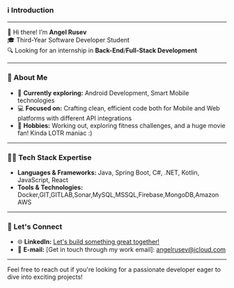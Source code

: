 ### ℹ️ Introduction

---

👋 Hi there! I’m **Angel Rusev**  
🎓 Third-Year Software Developer Student  
🔍 Looking for an internship in **Back-End**/**Full-Stack Development**

---

### 🚀 About Me
- 🌱 **Currently exploring:** Android Development, Smart Mobile technologies
- 💻 **Focused on:** Crafting clean, efficient code both for Mobile and Web platforms with different API integrations
- 💪 **Hobbies:** Working out, exploring fitness challenges, and a huge movie fan! Kinda LOTR maniac :)

---

### 👨‍💻 Tech Stack Expertise
- **Languages & Frameworks:** Java, Spring Boot, C#, .NET, Kotlin, JavaScript, React
- **Tools & Technologies:** Docker,GIT,GITLAB,Sonar,MySQL,MSSQL,Firebase,MongoDB,Amazon AWS

---

### 💼 Let's Connect
- 🌐 **LinkedIn:** [Let's build something great together!](https://www.linkedin.com/in/angel-rusev)
- 📧 **E-mail:** [Get in touch through my work email]: angelrusev@icloud.com

---

<!---
Guts1313/Guts1313 is a ✨ special ✨ repository because its `README.md` (this file) appears on your GitHub profile.
You can click the Preview link to take a look at your changes.
--->

Feel free to reach out if you're looking for a passionate developer eager to dive into exciting projects!
